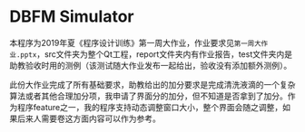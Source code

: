 # DBFM Simulator

本程序为2019年夏《程序设计训练》第一周大作业，作业要求见`第一周大作业.pptx`，src文件夹为整个Qt工程，report文件夹内有作业报告，test文件夹内是助教验收时用的测例（该测试随大作业发布一起给出，验收没有添加额外测例）。

此份大作业完成了所有基础要求，助教给出的加分要求是完成清洗液滴的一个复杂算法或者其他合理加分项，我申请了界面分的加分，但不知道是否拿到了加分。作为程序feature之一，我的程序支持动态调整窗口大小，整个界面会随之调整，如果后来人需要卷这方面内容可以作为参考。